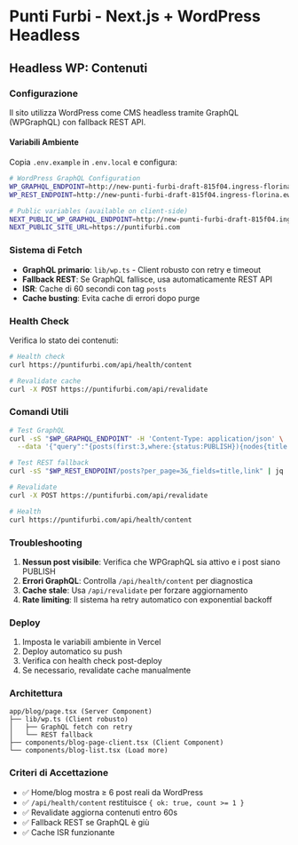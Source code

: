 # Punti Furbi - Next.js + WordPress Headless

## Headless WP: Contenuti

### Configurazione

Il sito utilizza WordPress come CMS headless tramite GraphQL (WPGraphQL) con fallback REST API.

#### Variabili Ambiente

Copia `.env.example` in `.env.local` e configura:

```bash
# WordPress GraphQL Configuration
WP_GRAPHQL_ENDPOINT=http://new-punti-furbi-draft-815f04.ingress-florina.ewp.live/graphql
WP_REST_ENDPOINT=http://new-punti-furbi-draft-815f04.ingress-florina.ewp.live/wp-json/wp/v2

# Public variables (available on client-side)
NEXT_PUBLIC_WP_GRAPHQL_ENDPOINT=http://new-punti-furbi-draft-815f04.ingress-florina.ewp.live/graphql
NEXT_PUBLIC_SITE_URL=https://puntifurbi.com
```

### Sistema di Fetch

- **GraphQL primario**: `lib/wp.ts` - Client robusto con retry e timeout
- **Fallback REST**: Se GraphQL fallisce, usa automaticamente REST API
- **ISR**: Cache di 60 secondi con tag `posts`
- **Cache busting**: Evita cache di errori dopo purge

### Health Check

Verifica lo stato dei contenuti:

```bash
# Health check
curl https://puntifurbi.com/api/health/content

# Revalidate cache
curl -X POST https://puntifurbi.com/api/revalidate
```

### Comandi Utili

```bash
# Test GraphQL
curl -sS "$WP_GRAPHQL_ENDPOINT" -H 'Content-Type: application/json' \
  --data '{"query":"{posts(first:3,where:{status:PUBLISH}){nodes{title uri}}}"}' | jq

# Test REST fallback
curl -sS "$WP_REST_ENDPOINT/posts?per_page=3&_fields=title,link" | jq

# Revalidate
curl -X POST https://puntifurbi.com/api/revalidate

# Health
curl https://puntifurbi.com/api/health/content
```

### Troubleshooting

1. **Nessun post visibile**: Verifica che WPGraphQL sia attivo e i post siano PUBLISH
2. **Errori GraphQL**: Controlla `/api/health/content` per diagnostica
3. **Cache stale**: Usa `/api/revalidate` per forzare aggiornamento
4. **Rate limiting**: Il sistema ha retry automatico con exponential backoff

### Deploy

1. Imposta le variabili ambiente in Vercel
2. Deploy automatico su push
3. Verifica con health check post-deploy
4. Se necessario, revalidate cache manualmente

### Architettura

```
app/blog/page.tsx (Server Component)
├── lib/wp.ts (Client robusto)
│   ├── GraphQL fetch con retry
│   └── REST fallback
├── components/blog-page-client.tsx (Client Component)
└── components/blog-list.tsx (Load more)
```

### Criteri di Accettazione

- ✅ Home/blog mostra ≥ 6 post reali da WordPress
- ✅ `/api/health/content` restituisce `{ ok: true, count >= 1 }`
- ✅ Revalidate aggiorna contenuti entro 60s
- ✅ Fallback REST se GraphQL è giù
- ✅ Cache ISR funzionante
